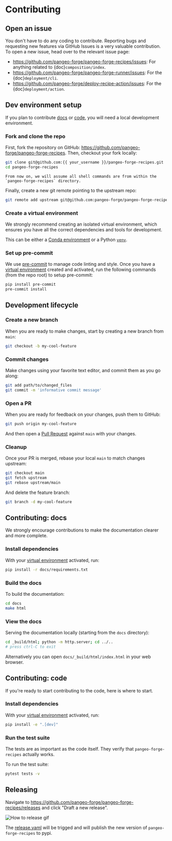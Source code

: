 # Contributing

## Open an issue

You don't have to do any coding to contribute.
Reporting bugs and requesting new features via GitHub Issues is a very valuable contribution.
To open a new issue, head over to the relevant issue page:

- <https://github.com/pangeo-forge/pangeo-forge-recipes/issues>:
For anything related to {doc}`composition/index`.
- <https://github.com/pangeo-forge/pangeo-forge-runner/issues>:
For the {doc}`deployment/cli`.
- <https://github.com/pangeo-forge/deploy-recipe-action/issues>:
For the {doc}`deployment/action`.

## Dev environment setup

If you plan to contribute [docs](#contributing-docs) or [code](#contributing-code),
you will need a local development environment.

### Fork and clone the repo

First, fork the repository on GitHub: <https://github.com/pangeo-forge/pangeo-forge-recipes>.
Then, checkout your fork locally:

```bash
git clone git@github.com:{{ your_username }}/pangeo-forge-recipes.git
cd pangeo-forge-recipes
```

```{note}
From now on, we will assume all shell commands are from within the
`pangeo-forge-recipes` directory.
```

Finally, create a new git remote pointing to the upstream repo:

```bash
git remote add upstream git@github.com:pangeo-forge/pangeo-forge-recipes.git
```


### Create a virtual environment

We strongly recommend creating an isolated virtual environment,
which ensures you have all the correct dependencies and tools for development.

This can be either a
[Conda environment](https://docs.conda.io/projects/conda/en/latest/user-guide/tasks/manage-environments.html)
or a Python [`venv`](https://docs.python.org/3/library/venv.html).

### Set up pre-commit

We use [pre-commit](https://pre-commit.com/) to manage code linting and style.
Once you have a [virtual environment](#create-a-virtual-environment) created and activated,
run the following commands (from the repo root) to setup pre-commit:

```bash
pip install pre-commit
pre-commit install
```

## Development lifecycle

### Create a new branch

When you are ready to make changes, start by creating a new branch from `main`:

```bash
git checkout -b my-cool-feature
```

### Commit changes

Make changes using your favorite text editor, and commit them as you go along:

```bash
git add path/to/changed_files
git commit -m 'informative commit message'
```

### Open a PR

When you are ready for feedback on your changes, push them to GitHub:

```bash
git push origin my-cool-feature
```

And then open a [Pull Request](https://github.com/pangeo-forge/pangeo-forge-recipes/pulls)
against `main` with your changes.

### Cleanup

Once your PR is merged, rebase your local `main` to match changes upstream:

```bash
git checkout main
git fetch upstream
git rebase upstream/main
```

And delete the feature branch:

```bash
git branch -d my-cool-feature
```

## Contributing: docs

We strongly encourage contributions to make the documentation clearer and more complete.

### Install dependencies

With your [virtual environment](#create-a-virtual-environment) activated, run:

```bash
pip install -r docs/requirements.txt
```

### Build the docs

To build the documentation:

```bash
cd docs
make html
```

### View the docs

Serving the documentation locally (starting from the `docs` directory):

```bash
cd _build/html; python -m http.server; cd ../..
# press ctrl-C to exit
```

Alternatively you can open `docs/_build/html/index.html` in your web browser.

## Contributing: code

If you're ready to start contributing to the code, here is where to start.

### Install dependencies

With your [virtual environment](#create-a-virtual-environment) activated, run:

```bash
pip install -e ".[dev]"
```

### Run the test suite

The tests are as important as the code itself.
They verify that `pangeo-forge-recipes` actually works.

To run the test suite:

```bash
pytest tests -v
```

## Releasing

Navigate to <https://github.com/pangeo-forge/pangeo-forge-recipes/releases> and click "Draft a new release".

![How to release gif](https://github.com/pangeo-forge/pangeo-forge-recipes/assets/15016780/c6132967-4f6d-49d9-96eb-48a687130f97)

The [release.yaml](https://github.com/pangeo-forge/pangeo-forge-recipes/blob/main/.github/workflows/release.yaml) will be trigged and will
publish the new version of `pangeo-forge-recipes` to pypi.

